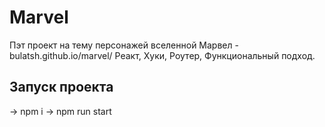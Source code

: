 # Marvel

Пэт проект на тему персонажей вселенной Марвел - bulatsh.github.io/marvel/
Реакт, Хуки, Роутер, Функциональный подход.

## Запуск проекта

-> npm i
-> npm run start